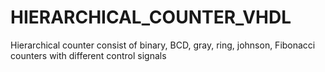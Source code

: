 # HIERARCHICAL_COUNTER_VHDL
Hierarchical counter consist of binary, BCD, gray, ring, johnson, Fibonacci counters with different control signals
